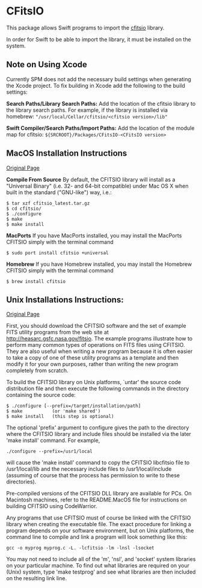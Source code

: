 CFitsIO
=======

This package allows Swift programs to import the [cfitsio](http://heasarc.gsfc.nasa.gov/docs/software/fitsio/fitsio.html) library. 

In order for Swift to be able to import the library, it must be installed on the system.

Note on Using Xcode
-------------------

Currently SPM does not add the necessary build settings when generating the Xcode project. To fix building in Xcode add the following to the build settings:

**Search Paths/Library Search Paths:**
Add the location of the cfitsio library to the library search paths. For example, if the library is installed via homebrew: `"/usr/local/Cellar/cfitsio/<cfitsio version>/lib"`

**Swift Compiler/Search Paths/Import Paths:**
Add the location of the module map for cfitsio: `${SRCROOT}/Packages/CFitsIO-<CFitsIO version>`


MacOS Installation Instructions
-------------------------------

[Original Page](http://heasarc.gsfc.nasa.gov/docs/software/fitsio/fitsio_macosx.html)

**Compile From Source**
By default, the CFITSIO library will install as a "Universal Binary" (i.e. 32- and 64-bit compatible) under Mac OS X when built in the standard ("GNU-like") way, i.e.:

```
$ tar xzf cfitsio_latest.tar.gz
$ cd cfitsio/
$ ./configure
$ make
$ make install
```

**MacPorts**
If you have MacPorts installed, you may install the MacPorts CFITSIO simply with the terminal command

```
$ sudo port install cfitsio +universal
```

**Homebrew**
If you have Homebrew installed, you may install the Homebrew CFITSIO simply with the terminal command

```
$ brew install cfitsio

```

Unix Installations Instructions:
-------------------------------

[Original Page](http://heasarc.gsfc.nasa.gov/docs/software/fitsio/quick/node3.html)

First, you should download the CFITSIO software and the set of example FITS utility programs from the web site at http://heasarc.gsfc.nasa.gov/fitsio. The example programs illustrate how to perform many common types of operations on FITS files using CFITSIO. They are also useful when writing a new program because it is often easier to take a copy of one of these utility programs as a template and then modify it for your own purposes, rather than writing the new program completely from scratch.

To build the CFITSIO library on Unix platforms, `untar' the source code distribution file and then execute the following commands in the directory containing the source code:

```
$ ./configure [--prefix=/target/installation/path]
$ make           (or 'make shared')
$ make install   (this step is optional)
```

The optional 'prefix' argument to configure gives the path to the directory where the CFITSIO library and include files should be installed via the later 'make install' command. For example,

```
./configure --prefix=/usr1/local
```

will cause the 'make install' command to copy the CFITSIO libcfitsio file to /usr1/local/lib and the necessary include files to /usr1/local/include (assuming of course that the process has permission to write to these directories).

Pre-compiled versions of the CFITSIO DLL library are available for PCs. On Macintosh machines, refer to the README.MacOS file for instructions on building CFITSIO using CodeWarrior.

Any programs that use CFITSIO must of course be linked with the CFITSIO library when creating the executable file. The exact procedure for linking a program depends on your software environment, but on Unix platforms, the command line to compile and link a program will look something like this:

```
gcc -o myprog myprog.c -L. -lcfitsio -lm -lnsl -lsocket
```

You may not need to include all of the 'm', 'nsl', and 'socket' system libraries on your particular machine. To find out what libraries are required on your (Unix) system, type 'make testprog' and see what libraries are then included on the resulting link line.